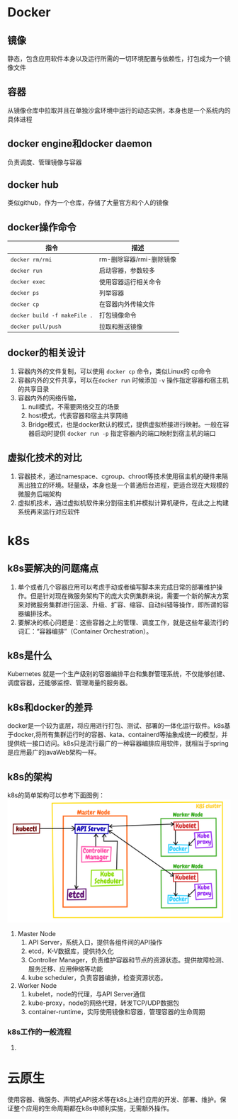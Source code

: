 # Docker

## 镜像
静态，包含应用软件本身以及运行所需的一切环境配置与依赖性，打包成为一个镜像文件

## 容器
从镜像仓库中拉取并且在单独沙盒环境中运行的动态实例，本身也是一个系统内的具体进程

## docker engine和docker daemon
负责调度、管理镜像与容器

## docker hub
类似github，作为一个仓库，存储了大量官方和个人的镜像

## docker操作命令 

| 指令 | 描述 |
| ---- | ---- |
| `docker rm/rmi` | rm-删除容器/rmi-删除镜像 |
| `docker run` | 启动容器，参数较多 |
| `docker exec` | 使用容器运行相关命令 |
| `docker ps` | 列举容器 |
| `docker cp` | 在容器内外传输文件 |
| `docker build -f makeFile .` | 打包镜像命令 |
| `docker pull/push` | 拉取和推送镜像 |

## docker的相关设计
1. 容器内外的文件复制，可以使用 `docker cp` 命令，类似Linux的 cp命令
2. 容器内外的文件共享，可以在`docker run` 时候添加 `-v` 操作指定容器和宿主机的共享目录
3. 容器内外的网络传输，
	1. null模式，不需要网络交互的场景
	2. host模式，代表容器和宿主共享网络
	3. Bridge模式，也是docker默认的模式，提供虚拟桥接进行映射。一般在容器启动时提供 `docker run -p` 指定容器内的端口映射到宿主机的端口

## 虚拟化技术的对比
1. 容器技术，通过namespace、cgroup、chroot等技术使用宿主机的硬件来隔离出独立的环境。轻量级，本身也是一个普通后台进程，更适合现在大规模的微服务后端架构
2. 虚拟机技术，通过虚拟机软件来分割宿主机并模拟计算机硬件，在此之上构建系统再来运行对应软件

# k8s
## k8s要解决的问题痛点
1. 单个或者几个容器应用可以考虑手动或者编写脚本来完成日常的部署维护操作。但是针对现在微服务架构下的庞大实例集群来说，需要一个新的解决方案来对微服务集群进行回滚、升级、扩容、缩容、自动纠错等操作，即所谓的容器编排技术。
2. 要解决的核心问题是：这些容器之上的管理、调度工作，就是这些年最流行的词汇：“容器编排”（Container Orchestration）。

## k8s是什么
Kubernetes 就是一个生产级别的容器编排平台和集群管理系统，不仅能够创建、调度容器，还能够监控、管理海量的服务器。

## k8s和docker的差异
docker是一个较为底层，将应用进行打包、测试、部署的一体化运行软件。k8s基于docker,将所有集群运行时的容器、kata、containerd等抽象成统一的模型，并提供统一接口访问。k8s只是流行最广的一种容器编排应用软件，就相当于spring是应用最广的javaWeb架构一样。

## k8s的架构
k8s的简单架构可以参考下面图例：
![](344e0c6dc2141b12f99e61252110f6b7.webp)
1. Master Node
	1. API Server，系统入口，提供各组件间的API操作
	2. etcd，K-V数据库，提供持久化
	3. Controller Manager，负责维护容器和节点的资源状态。提供故障检测、服务迁移、应用伸缩等功能
	4. kube scheduler，负责容器编排，检查资源状态。
2. Worker Node
	1. kubelet，node的代理，与API Server通信
	2. kube-proxy，node的网络代理，转发TCP/UDP数据包
	3. container-runtime，实际使用镜像和容器，管理容器的生命周期
### k8s工作的一般流程
1. 

# 云原生
使用容器、微服务、声明式API技术等在k8s上进行应用的开发、部署、维护。保证整个应用的生命周期都在k8s中顺利实施，无需额外操作。


